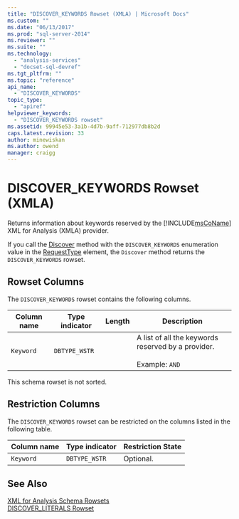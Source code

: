 ```yaml
---
title: "DISCOVER_KEYWORDS Rowset (XMLA) | Microsoft Docs"
ms.custom: ""
ms.date: "06/13/2017"
ms.prod: "sql-server-2014"
ms.reviewer: ""
ms.suite: ""
ms.technology: 
  - "analysis-services"
  - "docset-sql-devref"
ms.tgt_pltfrm: ""
ms.topic: "reference"
api_name: 
  - "DISCOVER_KEYWORDS"
topic_type: 
  - "apiref"
helpviewer_keywords: 
  - "DISCOVER_KEYWORDS rowset"
ms.assetid: 99945e53-3a1b-4d7b-9aff-712977db8b2d
caps.latest.revision: 33
author: minewiskan
ms.author: owend
manager: craigg
---
```

# DISCOVER_KEYWORDS Rowset (XMLA)
  Returns information about keywords reserved by the [!INCLUDE[msCoName](../../../includes/msconame-md.md)] XML for Analysis (XMLA) provider.  
  
 If you call the [Discover](../../xmla/xml-elements-methods-discover.md) method with the `DISCOVER_KEYWORDS` enumeration value in the [RequestType](../../xmla/xml-elements-properties/type-element-xmla.md) element, the `Discover` method returns the `DISCOVER_KEYWORDS` rowset.  
  
## Rowset Columns  
 The `DISCOVER_KEYWORDS` rowset contains the following columns.  
  
|Column name|Type indicator|Length|Description|  
|-----------------|--------------------|------------|-----------------|  
|`Keyword`|`DBTYPE_WSTR`||A list of all the keywords reserved by a provider.<br /><br /> Example: `AND`|  
  
 This schema rowset is not sorted.  
  
## Restriction Columns  
 The `DISCOVER_KEYWORDS` rowset can be restricted on the columns listed in the following table.  
  
|Column name|Type indicator|Restriction State|  
|-----------------|--------------------|-----------------------|  
|`Keyword`|`DBTYPE_WSTR`|Optional.|  
  
## See Also  
 [XML for Analysis Schema Rowsets](xml-for-analysis-schema-rowsets.md)   
 [DISCOVER_LITERALS Rowset](discover-literals-rowset.md)  
  
  
